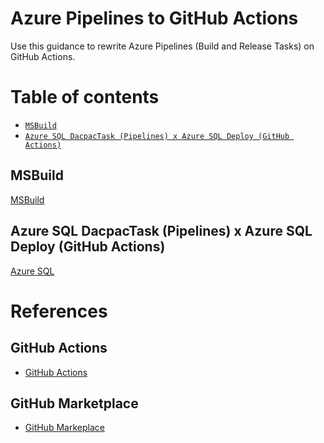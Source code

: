 # Azure Pipelines to GitHub Actions
Use this guidance to rewrite Azure Pipelines (Build and Release Tasks) on GitHub Actions.

Table of contents
=================
<!--ts-->
   * [`MSBuild`](#MSBuild)
   * [`Azure SQL DacpacTask (Pipelines) x Azure SQL Deploy (GitHub Actions)`](#azure-sql-dacpactask-pipelines-x-azure-sql-deploy-github-actions)
<!--te-->

## MSBuild
[MSBuild](/tasks/MSBuild.md)

## Azure SQL DacpacTask (Pipelines) x Azure SQL Deploy (GitHub Actions)
[Azure SQL](/tasks/SQLAzure.md)

# References
## GitHub Actions
- [GitHub Actions](https://github.com/features/actions)
## GitHub Marketplace
- [GitHub Markeplace](https://github.com/marketplace?type=actions)
